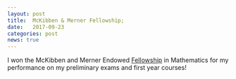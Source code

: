 ```yaml
---
layout: post
title:  McKibben & Merner Fellowship;
date:   2017-09-23
categories: post
news: true
---
```

I won the McKibben and Merner Endowed [Fellowship](https://math.washington.edu/student-awards) in Mathematics for my performance on my preliminary exams and first year courses! 


